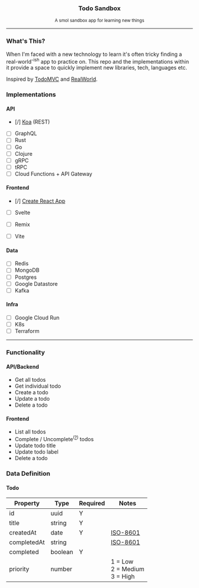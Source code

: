 <p align="center" margin="0"></p>
<h3 align="center">Todo Sandbox</h3>
<p align="center"><sup>A smol sandbox app for learning new things</sup></p>
<hr />

### What's This?

When I'm faced with a new technology to learn it's often tricky finding a real-world<sup>-ish</sup> app to practice on. 
This repo and the implementations within it provide a space to quickly implement new libraries, tech, languages etc.

Inspired by [TodoMVC](https://todomvc.com/) and [RealWorld](https://github.com/gothinkster/realworld).

### Implementations

#### API

- [/] [Koa](https://github.com/JordanAdams/todo-sandbox/tree/master/api/koa) (REST)
- [ ] GraphQL
- [ ] Rust
- [ ] Go
- [ ] Clojure
- [ ] gRPC
- [ ] tRPC
- [ ] Cloud Functions + API Gateway

#### Frontend
- [/] [Create React App](https://github.com/JordanAdams/todo-sandbox/tree/master/web/create-react-app)
- [ ] Svelte
- [ ] Remix
- [ ] Vite


#### Data

- [ ] Redis
- [ ] MongoDB
- [ ] Postgres
- [ ] Google Datastore
- [ ] Kafka

#### Infra

- [ ] Google Cloud Run
- [ ] K8s
- [ ] Terraform

---

### Functionality

#### API/Backend

- Get all todos
- Get individual todo
- Create a todo
- Update a todo
- Delete a todo

#### Frontend

- List all todos
- Complete / Uncomplete<sup>([?](https://www.merriam-webster.com/dictionary/uncomplete))</sup> todos
- Update todo title
- Update todo label
- Delete a todo

### Data Definition

#### Todo

Property    | Type    | Required | Notes
----------- | ------- | -------- | -----
id          | uuid    | Y        | 
title       | string  | Y        |
createdAt   | date    | Y        | [ISO-8601](https://en.wikipedia.org/wiki/ISO_8601)
completedAt | string  |          | [ISO-8601](https://en.wikipedia.org/wiki/ISO_8601)
completed   | boolean | Y        |
priority    | number  |          | 1 = Low <br /> 2 = Medium <br /> 3 = High



